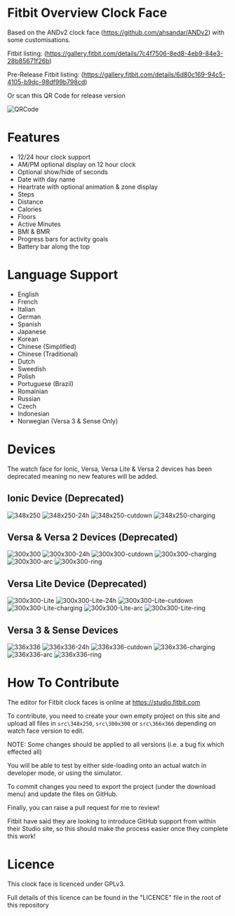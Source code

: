# Fitbit Overview Clock Face

Based on the ANDv2 clock face (https://github.com/ahsandar/ANDv2) with some customisations.

Fitbit listing: (https://gallery.fitbit.com/details/7c4f7506-8ed8-4eb9-84e3-28b85671f26b)

Pre-Release Fitbit listing: (https://gallery.fitbit.com/details/6d80c169-94c5-4105-b9dc-98df99b798cd)

Or scan this QR Code for release version

![QRCode](https://raw.githubusercontent.com/BlythMeister/Fitbit-Overview-Face/master/docs/images/QR.png)

# Features

* 12/24 hour clock support
* AM/PM optional display on 12 hour clock
* Optional show/hide of seconds
* Date with day name
* Heartrate with optional animation & zone display
* Steps
* Distance
* Calories
* Floors
* Active Minutes
* BMI & BMR
* Progress bars for activity goals
* Battery bar along the top

# Language Support

* English
* French
* Italian
* German
* Spanish
* Japanese
* Korean
* Chinese (Simplified)
* Chinese (Traditional)
* Dutch
* Sweedish
* Polish
* Portuguese (Brazil)
* Romainian
* Russian
* Czech
* Indonesian
* Norwegian (Versa 3 & Sense Only)

# Devices

The watch face for Ionic, Versa, Versa Lite & Versa 2 devices has been deprecated meaning no new features will be added.

## Ionic Device (Deprecated)

![348x250](https://raw.githubusercontent.com/BlythMeister/Fitbit-Overview-Face/master/docs/images/348x250/1.base.png)
![348x250-24h](https://raw.githubusercontent.com/BlythMeister/Fitbit-Overview-Face/master/docs/images/348x250/2.24h.png)
![348x250-cutdown](https://raw.githubusercontent.com/BlythMeister/Fitbit-Overview-Face/master/docs/images/348x250/3.cutdown.png)
![348x250-charging](https://raw.githubusercontent.com/BlythMeister/Fitbit-Overview-Face/master/docs/images/348x250/4.charging.png)

## Versa & Versa 2 Devices (Deprecated)

![300x300](https://raw.githubusercontent.com/BlythMeister/Fitbit-Overview-Face/master/docs/images/300x300/1.base.png)
![300x300-24h](https://raw.githubusercontent.com/BlythMeister/Fitbit-Overview-Face/master/docs/images/300x300/2.24h.png)
![300x300-cutdown](https://raw.githubusercontent.com/BlythMeister/Fitbit-Overview-Face/master/docs/images/300x300/3.cutdown.png)
![300x300-charging](https://raw.githubusercontent.com/BlythMeister/Fitbit-Overview-Face/master/docs/images/300x300/4.charging.png)
![300x300-arc](https://raw.githubusercontent.com/BlythMeister/Fitbit-Overview-Face/master/docs/images/300x300/5.arc.png)
![300x300-ring](https://raw.githubusercontent.com/BlythMeister/Fitbit-Overview-Face/master/docs/images/300x300/6.ring.png)

## Versa Lite Device (Deprecated)

![300x300-Lite](https://raw.githubusercontent.com/BlythMeister/Fitbit-Overview-Face/master/docs/images/300x300_Lite/1.base.png)
![300x300-Lite-24h](https://raw.githubusercontent.com/BlythMeister/Fitbit-Overview-Face/master/docs/images/300x300_Lite/2.24h.png)
![300x300-Lite-cutdown](https://raw.githubusercontent.com/BlythMeister/Fitbit-Overview-Face/master/docs/images/300x300_Lite/3.cutdown.png)
![300x300-Lite-charging](https://raw.githubusercontent.com/BlythMeister/Fitbit-Overview-Face/master/docs/images/300x300_Lite/4.charging.png)
![300x300-Lite-arc](https://raw.githubusercontent.com/BlythMeister/Fitbit-Overview-Face/master/docs/images/300x300_Lite/5.arc.png)
![300x300-Lite-ring](https://raw.githubusercontent.com/BlythMeister/Fitbit-Overview-Face/master/docs/images/300x300_Lite/6.ring.png)

## Versa 3 & Sense Devices

![336x336](https://raw.githubusercontent.com/BlythMeister/Fitbit-Overview-Face/master/docs/images/336x336/1.base.png)
![336x336-24h](https://raw.githubusercontent.com/BlythMeister/Fitbit-Overview-Face/master/docs/images/336x336/2.24h.png)
![336x336-cutdown](https://raw.githubusercontent.com/BlythMeister/Fitbit-Overview-Face/master/docs/images/336x336/3.cutdown.png)
![336x336-charging](https://raw.githubusercontent.com/BlythMeister/Fitbit-Overview-Face/master/docs/images/336x336/4.charging.png)
![336x336-arc](https://raw.githubusercontent.com/BlythMeister/Fitbit-Overview-Face/master/docs/images/336x336/5.arc.png)
![336x336-ring](https://raw.githubusercontent.com/BlythMeister/Fitbit-Overview-Face/master/docs/images/336x336/6.ring.png)

# How To Contribute

The editor for Fitbit clock faces is online at https://studio.fitbit.com

To contribute, you need to create your own empty project on this site and upload all files in `src\348x250`, `src\300x300` or `src\366x366` depending on watch face version to edit.

NOTE: Some changes should be applied to all versions (i.e. a bug fix which effected all)

You will be able to test by either side-loading onto an actual watch in developer mode, or using the simulator.

To commit changes you need to export the project (under the download menu) and update the files on GitHub.

Finally, you can raise a pull request for me to review!

Fitbit have said they are looking to introduce GitHub support from within their Studio site, so this should make the process easier once they complete this work!

# Licence

This clock face is licenced under GPLv3.

Full details of this licence can be found in the "LICENCE" file in the root of this repository
